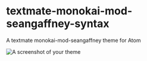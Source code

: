 # textmate-monokai-mod-seangaffney-syntax

A textmate monokai-mod-seangaffney theme for Atom

![A screenshot of your theme](https://f.cloud.github.com/assets/69169/2289498/4c3cb0ec-a009-11e3-8dbd-077ee11741e5.gif)

